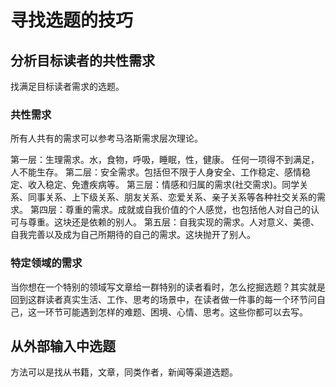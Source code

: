 # 寻找选题的技巧
## 分析目标读者的共性需求
找满足目标读者需求的选题。

### 共性需求
所有人共有的需求可以参考马洛斯需求层次理论。

第一层：生理需求。水，食物，呼吸，睡眠，性，健康。 任何一项得不到满足，人不能生存。
第二层：安全需求。包括但不限于人身安全、工作稳定、感情稳定、收入稳定、免遭疾病等。
第三层：情感和归属的需求(社交需求)。同学关系、同事关系、上下级关系、朋友关系、恋爱关系、亲子关系等各种社交关系的需求。
第四层：尊重的需求。成就或自我价值的个人感觉，也包括他人对自己的认可与尊重。这块还是依赖的别人。
第五层：自我实现的需求。人对意义、美德、自我完善以及成为自己所期待的自己的需求。这块抛开了别人。

### 特定领域的需求
当你想在一个特别的领域写文章给一群特别的读者看时，怎么挖掘选题？其实就是回到这群读者真实生活、工作、思考的场景中，在读者做一件事的每一个环节问自己，这一环节可能遇到怎样的难题、困境、心情、思考。这些你都可以去写。

## 从外部输入中选题
方法可以是找从书籍，文章，同类作者，新闻等渠道选题。